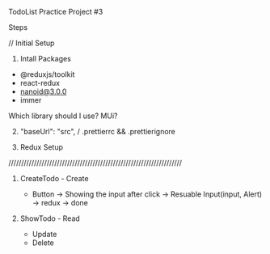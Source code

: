 TodoList Practice Project #3

Steps

// Initial Setup

1. Intall Packages

- @reduxjs/toolkit
- react-redux
- nanoid@3.0.0
- immer

Which library should I use? MUi?

2. "baseUrl": "src", / .prettierrc && .prettierignore

3. Redux Setup

////////////////////////////////////////////////////////////////////

1. CreateTodo - Create

   - Button -> Showing the input after click -> Resuable Input(input, Alert) -> redux -> done

2. ShowTodo - Read
   - Update
   - Delete
